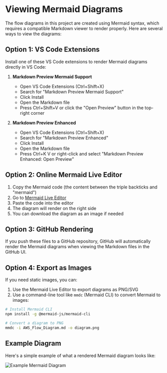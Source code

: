 # Viewing Mermaid Diagrams

The flow diagrams in this project are created using Mermaid syntax, which requires a compatible Markdown viewer to render properly. Here are several ways to view the diagrams:

## Option 1: VS Code Extensions

Install one of these VS Code extensions to render Mermaid diagrams directly in VS Code:

1. **Markdown Preview Mermaid Support**
   - Open VS Code Extensions (Ctrl+Shift+X)
   - Search for "Markdown Preview Mermaid Support"
   - Click Install
   - Open the Markdown file
   - Press Ctrl+Shift+V or click the "Open Preview" button in the top-right corner

2. **Markdown Preview Enhanced**
   - Open VS Code Extensions (Ctrl+Shift+X)
   - Search for "Markdown Preview Enhanced"
   - Click Install
   - Open the Markdown file
   - Press Ctrl+K V or right-click and select "Markdown Preview Enhanced: Open Preview"

## Option 2: Online Mermaid Live Editor

1. Copy the Mermaid code (the content between the triple backticks and "mermaid")
2. Go to [Mermaid Live Editor](https://mermaid.live)
3. Paste the code into the editor
4. The diagram will render on the right side
5. You can download the diagram as an image if needed

## Option 3: GitHub Rendering

If you push these files to a GitHub repository, GitHub will automatically render the Mermaid diagrams when viewing the Markdown files in the GitHub UI.

## Option 4: Export as Images

If you need static images, you can:

1. Use the Mermaid Live Editor to export diagrams as PNG/SVG
2. Use a command-line tool like `mmdc` (Mermaid CLI) to convert Mermaid to images:

```bash
# Install Mermaid CLI
npm install -g @mermaid-js/mermaid-cli

# Convert a diagram to PNG
mmdc -i AWS_Flow_Diagram.md -o diagram.png
```

## Example Diagram

Here's a simple example of what a rendered Mermaid diagram looks like:

![Example Mermaid Diagram](https://mermaid.ink/img/pako:eNptkLsKwzAMRX9F6JkO-YEMHQrtUujS1YNiK4lIbAVbgZbgf6_tQEMpdBCSzrmPyQU1GkIJB9c7e8XnQJ5iYNtbdmRRQXFGH_rYkRolXJxnNT9ULFasWM2XVbWt6vXmvgEJR_I0Oo-WQnRskLxnCpZGMpwwDMR3Cfu7_XfNJGwxeAqZJEg4Zxo9DRTz1J-xJZNrSJnE1KPFd6bRzJB_5X9kKVuUULfNrm7app7dtYQTxsFPRg?type=png)
